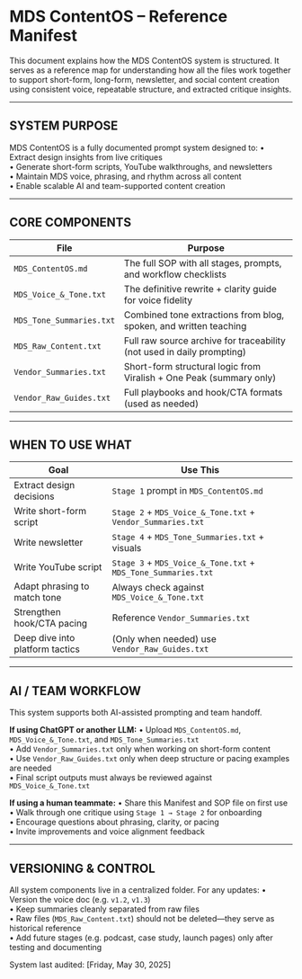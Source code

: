 # MDS ContentOS – Reference Manifest

This document explains how the MDS ContentOS system is structured. It serves as a reference map for understanding how all the files work together to support short-form, long-form, newsletter, and social content creation using consistent voice, repeatable structure, and extracted critique insights.

---

## SYSTEM PURPOSE

MDS ContentOS is a fully documented prompt system designed to:
• Extract design insights from live critiques  
• Generate short-form scripts, YouTube walkthroughs, and newsletters  
• Maintain MDS voice, phrasing, and rhythm across all content  
• Enable scalable AI and team-supported content creation

---

## CORE COMPONENTS

| File | Purpose |
|------|---------|
| `MDS_ContentOS.md` | The full SOP with all stages, prompts, and workflow checklists |
| `MDS_Voice_&_Tone.txt` | The definitive rewrite + clarity guide for voice fidelity |
| `MDS_Tone_Summaries.txt` | Combined tone extractions from blog, spoken, and written teaching |
| `MDS_Raw_Content.txt` | Full raw source archive for traceability (not used in daily prompting) |
| `Vendor_Summaries.txt` | Short-form structural logic from Viralish + One Peak (summary only) |
| `Vendor_Raw_Guides.txt` | Full playbooks and hook/CTA formats (used as needed)

---

## WHEN TO USE WHAT

| Goal | Use This |
|------|----------|
| Extract design decisions | `Stage 1` prompt in `MDS_ContentOS.md` |
| Write short-form script | `Stage 2` + `MDS_Voice_&_Tone.txt` + `Vendor_Summaries.txt` |
| Write newsletter | `Stage 4` + `MDS_Tone_Summaries.txt` + visuals |
| Write YouTube script | `Stage 3` + `MDS_Voice_&_Tone.txt` + `MDS_Tone_Summaries.txt` |
| Adapt phrasing to match tone | Always check against `MDS_Voice_&_Tone.txt` |
| Strengthen hook/CTA pacing | Reference `Vendor_Summaries.txt` |
| Deep dive into platform tactics | (Only when needed) use `Vendor_Raw_Guides.txt`

---

## AI / TEAM WORKFLOW

This system supports both AI-assisted prompting and team handoff.

**If using ChatGPT or another LLM:**
• Upload `MDS_ContentOS.md`, `MDS_Voice_&_Tone.txt`, and `MDS_Tone_Summaries.txt`  
• Add `Vendor_Summaries.txt` only when working on short-form content  
• Use `Vendor_Raw_Guides.txt` only when deep structure or pacing examples are needed  
• Final script outputs must always be reviewed against `MDS_Voice_&_Tone.txt`

**If using a human teammate:**
• Share this Manifest and SOP file on first use  
• Walk through one critique using `Stage 1 → Stage 2` for onboarding  
• Encourage questions about phrasing, clarity, or pacing  
• Invite improvements and voice alignment feedback

---

## VERSIONING & CONTROL

All system components live in a centralized folder. For any updates:
• Version the voice doc (e.g. `v1.2`, `v1.3`)  
• Keep summaries cleanly separated from raw files  
• Raw files (`MDS_Raw_Content.txt`) should not be deleted—they serve as historical reference  
• Add future stages (e.g. podcast, case study, launch pages) only after testing and documenting

System last audited: [Friday, May 30, 2025]

